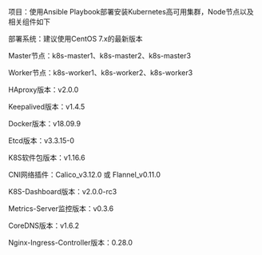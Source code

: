 项目：使用Ansible Playbook部署安装Kubernetes高可用集群，Node节点以及相关组件如下

部署系统：建议使用CentOS 7.x的最新版本

Master节点：k8s-master1、k8s-master2、k8s-master3

Worker节点：k8s-worker1、k8s-worker2、k8s-worker3

HAproxy版本：v2.0.0

Keepalived版本：v1.4.5

Docker版本：v18.09.9

Etcd版本：v3.3.15-0

K8S软件包版本：v1.16.6

CNI网络插件：Calico_v3.12.0 或 Flannel_v0.11.0

K8S-Dashboard版本：v2.0.0-rc3

Metrics-Server监控版本：v0.3.6

CoreDNS版本：v1.6.2

Nginx-Ingress-Controller版本：0.28.0
